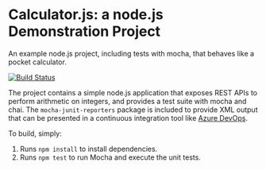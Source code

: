 Calculator.js: a node.js Demonstration Project
==============================================
An example node.js project, including tests with mocha, that behaves like
a pocket calculator.

[![Build Status](https://jakekeisler.visualstudio.com/JakesPartsUnlimited/_apis/build/status/1337Jake.calculator?branchName=master)](https://jakekeisler.visualstudio.com/JakesPartsUnlimited/_build/latest?definitionId=5&branchName=master)

The project contains a simple node.js application that exposes REST APIs
to perform arithmetic on integers, and provides a test suite with mocha
and chai.  The `mocha-junit-reporters` package is included to provide XML
output that can be presented in a continuous integration tool like
[Azure DevOps](https://azure.com/devops).

To build, simply:

1. Runs `npm install` to install dependencies.
2. Runs `npm test` to run Mocha and execute the unit tests.

